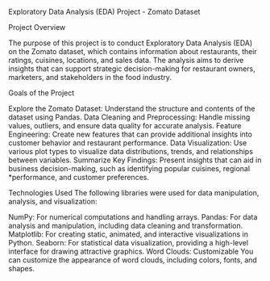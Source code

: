 Exploratory Data Analysis (EDA) Project - Zomato Dataset

Project Overview

The purpose of this project is to conduct Exploratory Data Analysis (EDA) on the Zomato dataset, which contains information about restaurants, their ratings, cuisines, locations, and sales data. The analysis aims to derive insights that can support strategic decision-making for restaurant owners, marketers, and stakeholders in the food industry.

Goals of the Project

Explore the Zomato Dataset: Understand the structure and contents of the dataset using Pandas.
Data Cleaning and Preprocessing: Handle missing values, outliers, and ensure data quality for accurate analysis.
Feature Engineering: Create new features that can provide additional insights into customer behavior and restaurant performance.
Data Visualization: Use various plot types to visualize data distributions, trends, and relationships between variables.
Summarize Key Findings: Present insights that can aid in business decision-making, such as identifying popular cuisines, regional *performance, and customer preferences.

Technologies Used
The following libraries were used for data manipulation, analysis, and visualization:


NumPy: For numerical computations and handling arrays.
Pandas: For data analysis and manipulation, including data cleaning and transformation.
Matplotlib: For creating static, animated, and interactive visualizations in Python.
Seaborn: For statistical data visualization, providing a high-level interface for drawing attractive graphics.
Word Clouds: Customizable You can customize the appearance of word clouds, including colors, fonts, and shapes.

